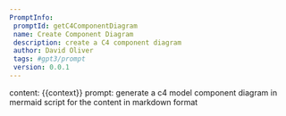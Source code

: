 ```yaml
---
PromptInfo:
 promptId: getC4ComponentDiagram
 name: Create Component Diagram
 description: create a C4 component diagram
 author: David Oliver
 tags: #gpt3/prompt
 version: 0.0.1
---
```

content: 
{{context}}
prompt:
generate a c4 model component diagram in mermaid script for the content in markdown format